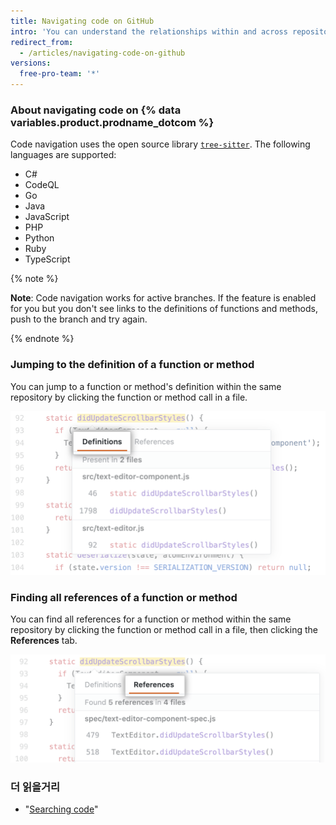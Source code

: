 ```yaml
---
title: Navigating code on GitHub
intro: 'You can understand the relationships within and across repositories by navigating code directly in {% data variables.product.product_name %}.'
redirect_from:
  - /articles/navigating-code-on-github
versions:
  free-pro-team: '*'
---
```


### About navigating code on {% data variables.product.prodname_dotcom %}

Code navigation uses the open source library [`tree-sitter`](https://github.com/tree-sitter/tree-sitter). The following languages are supported:
- C#
- CodeQL
- Go
- Java
- JavaScript
- PHP
- Python
- Ruby
- TypeScript

{% note %}

**Note**: Code navigation works for active branches. If the feature is enabled for you but you don't see links to the definitions of functions and methods, push to the branch and try again.

{% endnote %}

### Jumping to the definition of a function or method

You can jump to a function or method's definition within the same repository by clicking the function or method call in a file.

![Jump-to-definition tab](/assets/images/help/repository/jump-to-definition-tab.png)

### Finding all references of a function or method

You can find all references for a function or method within the same repository by clicking the function or method call in a file, then clicking the **References** tab.

![Find all references tab](/assets/images/help/repository/find-all-references-tab.png)

### 더 읽을거리
- "[Searching code](/github/searching-for-information-on-github/searching-code)"
